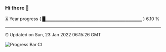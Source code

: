 ### Hi there 👋

⏳ Year progress { █▁▁▁▁▁▁▁▁▁▁▁▁▁▁▁▁▁▁▁▁▁▁▁▁▁▁▁▁▁ } 6.10 %

---

⏰ Updated on Sun, 23 Jan 2022 06:15:26 GMT

![Progress Bar CI](https://github.com/liununu/liununu/workflows/Progress%20Bar%20CI/badge.svg)
